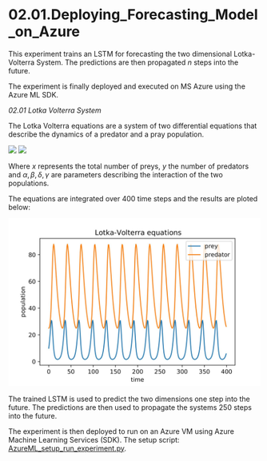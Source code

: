 # 02.01.Deploying_Forecasting_Model_on_Azure

This experiment trains an LSTM for forecasting the two dimensional Lotka-Volterra System. 
The predictions are then propagated *n* steps into the future.

The experiment is finally deployed and executed on MS Azure using the Azure ML SDK.

*02.01 Lotka Volterra System*

The Lotka Volterra equations are a system of two differential equations that describe the dynamics of a predator and a pray population.

<img src="https://render.githubusercontent.com/render/math?math=\frac{\partial x}{\partial t} \ = \alpha x - \beta xy">

<img src="https://render.githubusercontent.com/render/math?math=\frac{\partial y}{\partial t} \ = \delta xy - \gamma y">

Where *x* represents the total number of preys, *y* the number of predators and $\alpha,\beta,\delta, \gamma$ are parameters describing the interaction of the two populations.

The equations are integrated over 400 time steps and the results are ploted below:

<img src="./Figures/Lotka_Predictions_data_first400.jpg"/>

The trained LSTM is used to predict the two dimensions one step into the future. The predictions are then used to propagate the systems 250 steps into the future.

The experiment is then deployed to run on an Azure VM using Azure Machine Learning Services (SDK). The setup script: [AzureML_setup_run_experiment.py](AzureML_setup_run_experiment.py).